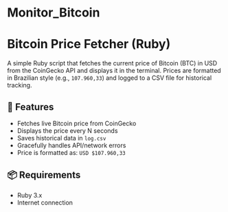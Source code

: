 # Monitor_Bitcoin

# Bitcoin Price Fetcher (Ruby)

A simple Ruby script that fetches the current price of Bitcoin (BTC) in USD from the CoinGecko API and displays it in the terminal. Prices are formatted in Brazilian style (e.g., `107.960,33`) and logged to a CSV file for historical tracking.

## 🧰 Features

- Fetches live Bitcoin price from CoinGecko
- Displays the price every N seconds
- Saves historical data in `log.csv`
- Gracefully handles API/network errors
- Price is formatted as: `USD $107.960,33`

## 📦 Requirements

- Ruby 3.x
- Internet connection
